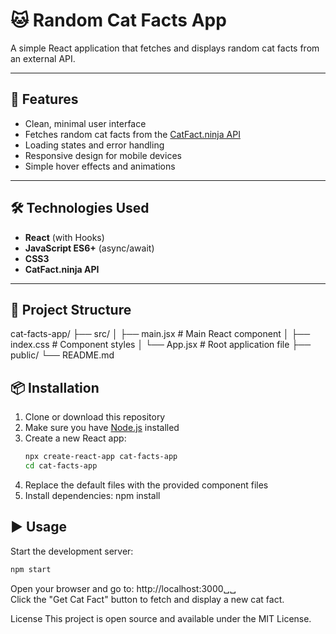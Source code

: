 # 🐱 Random Cat Facts App

A simple React application that fetches and displays random cat facts from an external API.

---

## 🚀 Features

- Clean, minimal user interface  
- Fetches random cat facts from the [CatFact.ninja API](https://catfact.ninja/fact)  
- Loading states and error handling  
- Responsive design for mobile devices  
- Simple hover effects and animations  

---

## 🛠 Technologies Used

- **React** (with Hooks)  
- **JavaScript ES6+** (async/await)  
- **CSS3**  
- **CatFact.ninja API**  

---

## 📁 Project Structure

cat-facts-app/
├── src/
│   ├── main.jsx        # Main React component
│   ├── index.css       # Component styles
│   └── App.jsx         # Root application file
├── public/
└── README.md


## 📦 Installation

1. Clone or download this repository  
2. Make sure you have [Node.js](https://nodejs.org/) installed  
3. Create a new React app:
   ```bash
   npx create-react-app cat-facts-app
   cd cat-facts-app
   
4. Replace the default files with the provided component files
5. Install dependencies:
   npm install


## ▶️ Usage

Start the development server:

```bash
npm start
```
Open your browser and go to: http://localhost:3000␣␣  
Click the "Get Cat Fact" button to fetch and display a new cat fact.

License
This project is open source and available under the MIT License.
